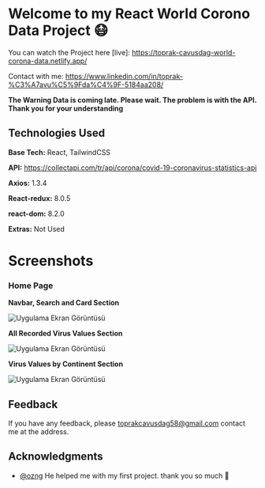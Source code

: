 
# Welcome to my React World Corono Data Project 😷

You can watch the Project here [live]: https://toprak-cavusdag-world-corona-data.netlify.app/

Contact with me: https://www.linkedin.com/in/toprak-%C3%A7avu%C5%9Fda%C4%9F-5184aa208/


**The Warning Data is coming late. Please wait. The problem is with the API. Thank you for your understanding**






## Technologies Used

**Base Tech:** React,  TailwindCSS

**API:** https://collectapi.com/tr/api/corona/covid-19-coronavirus-statistics-api

**Axios:** 1.3.4

**React-redux:** 8.0.5

**react-dom:** 8.2.0


**Extras:** Not Used


  
# Screenshots


### Home Page

**Navbar, Search and Card Section**

![Uygulama Ekran Görüntüsü](https://i.hizliresim.com/75uyy44.png)



**All Recorded Virus Values Section**

![Uygulama Ekran Görüntüsü](https://i.hizliresim.com/1avdg2y.png)

**Virus Values by Continent Section**

![Uygulama Ekran Görüntüsü](https://i.hizliresim.com/ocn0vpu.png)

## Feedback

If you have any feedback, please toprakcavusdag58@gmail.com contact me at the address.


  
##  Acknowledgments

- [@ozng](https://github.com/ozng) He helped me with my first project. thank you so much 🙌
